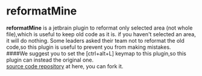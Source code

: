 # reformatMine

<!-- Plugin description -->
**reformatMine** is a jetbrain plugin to reformat only selected area (not whole file),which is useful to keep old code as it is.
if you haven't selected an area, it will do nothing. Some leaders asked their team not to reformat the old code,so this
plugin is useful to prevent you from making mistakes.   
####We suggest you to set the [ctrl+alt+L] keymap to this plugin,so this plugin can instead the original one.   
[source code repository][gh:repo] at here, you can fork it.


[gh:repo]: https://github.com/lj92458/reformatMine
<!-- Plugin description end -->
